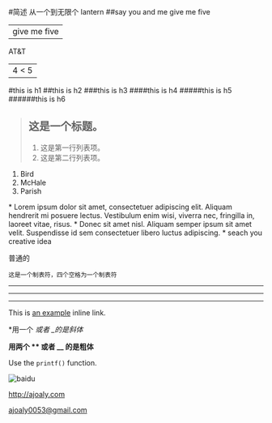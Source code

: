 #简述
从一个到无限个
lantern
##say you and me
give me five
<table>
    <tr>
        <td>give me five</td>
    </tr>
</table>
AT&amp;T
<table>
    <tr>
        <td>4 &lt; 5</td>
    </tr>
</table>
#this is h1
##this is h2
###this is h3
####this is h4
#####this is h5
######this is h6

> ## 这是一个标题。
> 
> 1.   这是第一行列表项。
> 2.   这是第二行列表项。

<ol>
<li>Bird</li>
<li>McHale</li>
<li>Parish</li>
</ol>
*   Lorem ipsum dolor sit amet, consectetuer adipiscing elit.
    Aliquam hendrerit mi posuere lectus. Vestibulum enim wisi,
    viverra nec, fringilla in, laoreet vitae, risus.
*   Donec sit amet nisl. Aliquam semper ipsum sit amet velit.
    Suspendisse id sem consectetuer libero luctus adipiscing.
*   seach you creative idea

普通的

    这是一个制表符，四个空格为一个制表符
***

---

---------------------------------------
This is [an example](http://example.com/) inline link.

*用一个 *或者 _的是斜体*

**用两个 ** 或者 __ 的是粗体**

Use the `printf()` function.

![baidu](https://ss0.bdstatic.com/5aV1bjqh_Q23odCf/static/superman/img/logo/bd_logo1_31bdc765.png)

<http://ajoaly.com>

<ajoaly0053@gmail.com>

